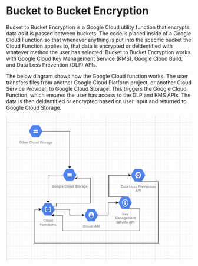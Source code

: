 # Bucket to Bucket Encryption

Bucket to Bucket Encryption is a Google Cloud utility function that encrypts data as it is passed between buckets. The code is placed inside of a Google Cloud Function so that whenever anything is put into the specific bucket the Cloud Function applies to, that data is encrypted or deidentified with whatever method the user has selected. Bucket to Bucket Encryption works with Google Cloud Key Management Service (KMS), Google Cloud Build, and Data Loss Prevention (DLP) APIs. 

The below diagram shows how the Google Cloud function works. The user transfers files from another Google Cloud Platform project, or another Cloud Service Provider, to Google Cloud Storage. This triggers the Google Cloud Function, which ensures the user has access to the DLP and KMS APIs. The data is then deidentified or encrypted based on user input and returned to Google Cloud Storage.
 
![Diagram of Dataflow](/images/diagram.png)
